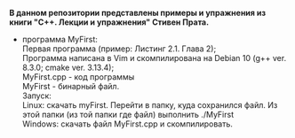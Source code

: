 <b>В данном репозитории представлены примеры и упражнения из книги "С++. Лекции и упражнения" Стивен Прата.</b><br/>
- программа MyFirst:<br/>
Первая программа (пример: Листинг 2.1. Глава 2);<br/>
Программа написана в Vim и скомпилирована на Debian 10 (g++ ver. 8.3.0; cmake ver. 3.13.4);<br/>
MyFirst.cpp - код программы<br/>
MyFirst - бинарный файл.<br/>
Запуск:<br/>
Linux: скачать myFirst. Перейти в папку, куда сохранился файл. Из этой папки (из той папки где файл) выполнить ./MyFirst<br/>
Windows: скачать файл MyFirst.cpp и скомпилировать.<br/>
